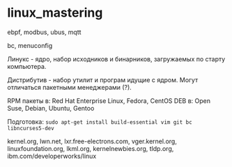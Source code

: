 # linux_mastering

ebpf, modbus, ubus, mqtt

bc, menuconfig

Линукс - ядро, набор исходников и бинарников, загружаемых по старту компьютера.

Дистрибутив - набор утилит и програм идущие с ядром. Могут отличаться пакетными менеджерами (?).

RPM пакеты в: Red Hat Enterprise Linux, Fedora, CentOS
DEB        в: Open Suse, Debian, Ubuntu, Gentoo

Подготовка: `sudo apt-get install build-essential vim git bc libncurses5-dev`

kernel.org, lwn.net, lxr.free-electrons.com, vger.kernel.org, linuxfoundation.org, lkml.org, kernelnewbies.org, tldp.org, ibm.com/developerworks/linux